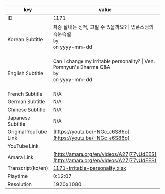|  key  |  value  |
|-------|---------|
| ID            | 1171 |
| Korean Subtitle | 짜증 잘내는 성격, 고칠 수 있을까요? \| 법륜스님의 즉문즉설<br>by <br>on yyyy-mm-dd<br><br>|
| English Subtitle | Can I change my irritable personality? \| Ven. Pomnyun's Dharma Q&A<br>by <br>on yyyy-mm-dd<br><br>|
| French Subtitle | N/A |
| German Subtitle | N/A |
| Chinese Subtitle | N/A |
| Japanese Subtitle | N/A |
| Original YouTube Link  | [https://youtu.be/-NGc_e6S86o](https://youtu.be/-NGc_e6S86o) |
| YouTube Link  |  |
| Amara Link    | [http://amara.org/en/videos/A27j77yUdEES](http://amara.org/en/videos/A27j77yUdEES) |
| Transcript(ko/en) | [1171-irritable-personality.xlsx](https://github.com/jungtosociety/dharma-qna/raw/master/sub/1171/1171-irritable-personality.xlsx) |
| Playtime | 0:12:07 |
| Resolution | 1920x1080|
